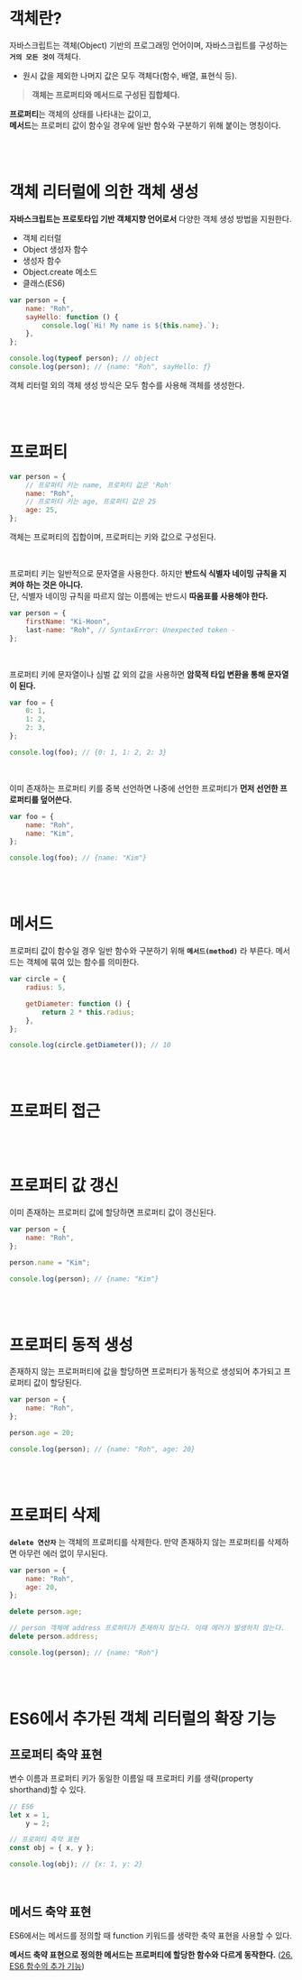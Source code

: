 # 객체란?

자바스크립트는 객체(Object) 기반의 프로그래밍 언어이며, 자바스크립트를 구성하는 **`거의 모든 것이`** 객체다.

-   원시 값을 제외한 나머지 값은 모두 객체다(함수, 배열, 표현식 등).

> **객체는 프로퍼티와 메서드로 구성된 집합체다.**

**프로퍼티**는 객체의 상태를 나타내는 값이고, <br>
**메서드**는 프로퍼티 값이 함수일 경우에 일반 함수와 구분하기 위해 붙이는 명칭이다.

<br><br>

# 객체 리터럴에 의한 객체 생성

**자바스크립트는 프로토타입 기반 객체지향 언어로서** 다양한 객체 생성 방법을 지원한다.

-   객체 리터럴
-   Object 생성자 함수
-   생성자 함수
-   Object.create 메소드
-   클래스(ES6)

```jsx
var person = {
    name: "Roh",
    sayHello: function () {
        console.log(`Hi! My name is ${this.name}.`);
    },
};

console.log(typeof person); // object
console.log(person); // {name: "Roh", sayHello: ƒ}
```

객체 리터럴 외의 객체 생성 방식은 모두 함수를 사용해 객체를 생성한다.

<br><br>

# 프로퍼티

```jsx
var person = {
    // 프로퍼티 키는 name, 프로퍼티 값은 'Roh'
    name: "Roh",
    // 프로퍼티 키는 age, 프로퍼티 값은 25
    age: 25,
};
```

객체는 프로퍼티의 집합이며, 프로퍼티는 키와 값으로 구성된다.

<br>

프로퍼티 키는 일반적으로 문자열을 사용한다. 하지만 **반드식 식별자 네이밍 규칙을 지켜야 하는 것은 아니다.** <br> 단, 식별자 네이밍 규칙을 따르지 않는 이름에는 반드시 **따옴표를 사용해야 한다.**

```jsx
var person = {
    firstName: "Ki-Hoon",
    last-name: "Roh", // SyntaxError: Unexpected token -
};
```

<br>

프로퍼티 키에 문자열이나 심벌 값 외의 값을 사용하면 **암묵적 타입 변환을 통해 문자열이 된다.**

```jsx
var foo = {
    0: 1,
    1: 2,
    2: 3,
};

console.log(foo); // {0: 1, 1: 2, 2: 3}
```

<br>

이미 존재하는 프로퍼티 키를 중복 선언하면 나중에 선언한 프로퍼티가 **먼저 선언한 프로퍼티를 덮어쓴다.**

```jsx
var foo = {
    name: "Roh",
    name: "Kim",
};

console.log(foo); // {name: "Kim"}
```

<br><br>

# 메서드

프로퍼티 값이 함수일 경우 일반 함수와 구분하기 위해 **`메서드(method)`** 라 부른다. 메서드는 객체에 묶여 있는 함수를 의미한다.

```jsx
var circle = {
    radius: 5,

    getDiameter: function () {
        return 2 * this.radius;
    },
};

console.log(circle.getDiameter()); // 10
```

<br><br>

# 프로퍼티 접근

<br><br>

# 프로퍼티 값 갱신

이미 존재하는 프로퍼티 값에 할당하면 프로퍼티 값이 갱신된다.

```jsx
var person = {
    name: "Roh",
};

person.name = "Kim";

console.log(person); // {name: "Kim"}
```

<br><br>

# 프로퍼티 동적 생성

존재하지 않는 프로퍼퍼티에 값을 할당하면 프로퍼티가 동적으로 생성되어 추가되고 프로퍼티 값이 할당된다.

```jsx
var person = {
    name: "Roh",
};

person.age = 20;

console.log(person); // {name: "Roh", age: 20}
```

<br><br>

# 프로퍼티 삭제

**`delete 연산자`** 는 객체의 프로퍼티를 삭제한다. 만약 존재하지 않는 프로퍼티를 삭제하면 아무런 에러 없이 무시된다.

```jsx
var person = {
    name: "Roh",
    age: 20,
};

delete person.age;

// person 객체에 address 프로퍼티가 존재하지 않는다. 이때 에러가 발생하지 않는다.
delete person.address;

console.log(person); // {name: "Roh"}
```

<br><br>

# ES6에서 추가된 객체 리터럴의 확장 기능

## 프로퍼티 축약 표현

변수 이름과 프로퍼티 키가 동일한 이름일 때 프로퍼티 키를 생략(property shorthand)할 수 있다.

```jsx
// ES6
let x = 1,
    y = 2;

// 프로퍼티 축약 표현
const obj = { x, y };

console.log(obj); // {x: 1, y: 2}
```

<br>

## 메서드 축약 표현

ES6에서는 메서드를 정의할 때 function 키워드를 생략한 축약 표현을 사용할 수 있다.

**메서드 축약 표현으로 정의한 메서드는 프로퍼티에 할당한 함수와 다르게 동작한다.**
([26. ES6 함수의 추가 기능]())
